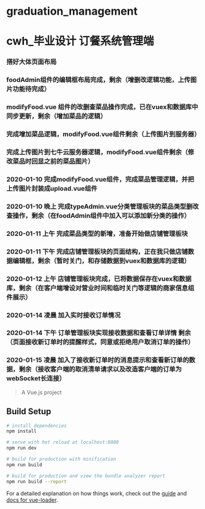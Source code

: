 # graduation_management

# cwh_毕业设计 订餐系统管理端

### 搭好大体页面布局

### foodAdmin组件的编辑框布局完成，剩余（增删改逻辑功能，上传图片功能待完成）

### modifyFood.vue 组件的改删查菜品操作完成，已在vuex和数据库中同步更新，剩余（增加菜品的逻辑）

### 完成增加菜品逻辑，modifyFood.vue组件剩余（上传图片到服务器）

### 完成上传图片到七牛云服务器逻辑，modifyFood.vue组件剩余（修改菜品时回显之前的菜品图片）

### 2020-01-10  完成modifyFood.vue组件，完成菜品管理逻辑，并把上传图片封装成upload.vue组件

### 2020-01-10 晚上 完成typeAdmin.vue分类管理板块的菜品类型删改查操作，剩余（在foodAdmin组件中加入可以添加新分类的操作）

### 2020-01-11 上午 完成菜品类型的新增，准备开始做店铺管理板块

### 2020-01-11  下午 完成店铺管理板块的页面结构，正在我只做店铺数据编辑框，剩余（暂时关门，和存储数据到vuex和数据库的逻辑）

### 2020-01-12  上午 店铺管理板块完成，已将数据保存在vuex和数据库，剩余（在客户端增设对营业时间和临时关门等逻辑的商家信息组件展示）

### 2020-01-14  凌晨  加入实时接收订单情况

### 2020-01-14  下午  订单管理板块实现接收数据和查看订单详情 剩余（页面接收新订单时的提醒样式，同意或拒绝用户取消订单的操作）

### 2020-01-15  凌晨  加入了接收新订单时的消息提示和查看新订单的数据，剩余（接收客户端的取消清单请求以及改造客户端的订单为webSocket长连接）


> A Vue.js project

## Build Setup

``` bash
# install dependencies
npm install

# serve with hot reload at localhost:8080
npm run dev

# build for production with minification
npm run build

# build for production and view the bundle analyzer report
npm run build --report
```

For a detailed explanation on how things work, check out the [guide](http://vuejs-templates.github.io/webpack/) and [docs for vue-loader](http://vuejs.github.io/vue-loader).
